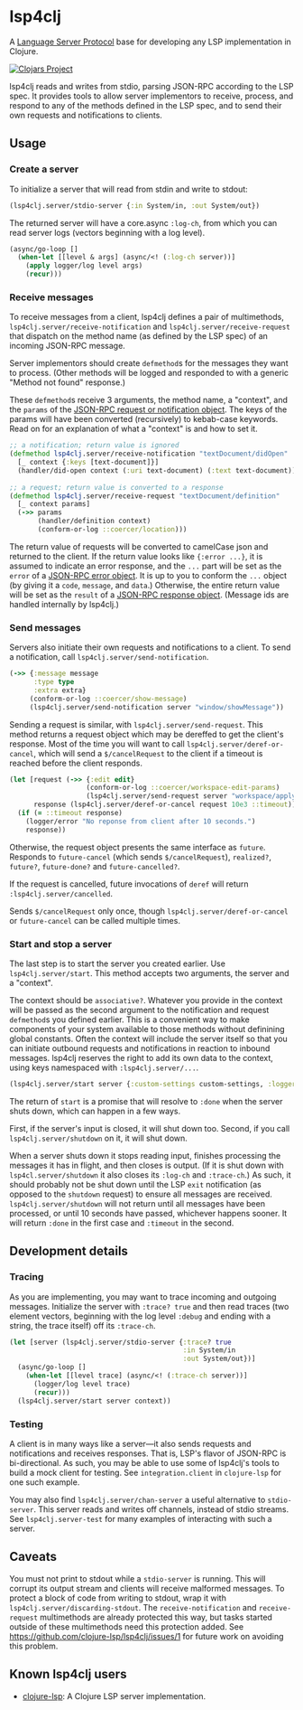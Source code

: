 # lsp4clj

A [Language Server Protocol](https://microsoft.github.io/language-server-protocol/) base for developing any LSP implementation in Clojure.

[![Clojars Project](https://img.shields.io/clojars/v/com.github.clojure-lsp/lsp4clj.svg)](https://clojars.org/com.github.clojure-lsp/lsp4clj)

lsp4clj reads and writes from stdio, parsing JSON-RPC according to the LSP spec. It provides tools to allow server implementors to receive, process, and respond to any of the methods defined in the LSP spec, and to send their own requests and notifications to clients.

## Usage

### Create a server

To initialize a server that will read from stdin and write to stdout:

```clojure
(lsp4clj.server/stdio-server {:in System/in, :out System/out})
```

The returned server will have a core.async `:log-ch`, from which you can read server logs (vectors beginning with a log level).

```clojure
(async/go-loop []
  (when-let [[level & args] (async/<! (:log-ch server))]
    (apply logger/log level args)
    (recur)))
```

### Receive messages

To receive messages from a client, lsp4clj defines a pair of multimethods, `lsp4clj.server/receive-notification` and `lsp4clj.server/receive-request` that dispatch on the method name (as defined by the LSP spec) of an incoming JSON-RPC message.

Server implementors should create `defmethod`s for the messages they want to process. (Other methods will be logged and responded to with a generic "Method not found" response.)

These `defmethod`s receive 3 arguments, the method name, a "context", and the `params` of the [JSON-RPC request or notification object](https://www.jsonrpc.org/specification#request_object). The keys of the params will have been converted (recursively) to kebab-case keywords. Read on for an explanation of what a "context" is and how to set it.

```clojure
;; a notification; return value is ignored
(defmethod lsp4clj.server/receive-notification "textDocument/didOpen"
  [_ context {:keys [text-document]}]
  (handler/did-open context (:uri text-document) (:text text-document))
  
;; a request; return value is converted to a response
(defmethod lsp4clj.server/receive-request "textDocument/definition"
  [_ context params]
  (->> params
       (handler/definition context)
       (conform-or-log ::coercer/location)))
```

The return value of requests will be converted to camelCase json and returned to the client. If the return value looks like `{:error ...}`, it is assumed to indicate an error response, and the `...` part will be set as the `error` of a [JSON-RPC error object](https://www.jsonrpc.org/specification#error_object). It is up to you to conform the `...` object (by giving it a `code`, `message`, and `data`.) Otherwise, the entire return value will be set as the `result` of a [JSON-RPC response object](https://www.jsonrpc.org/specification#response_object). (Message ids are handled internally by lsp4clj.)

### Send messages

Servers also initiate their own requests and notifications to a client. To send a notification, call `lsp4clj.server/send-notification`.

```clojure
(->> {:message message
      :type type
      :extra extra}
     (conform-or-log ::coercer/show-message)
     (lsp4clj.server/send-notification server "window/showMessage"))
```

Sending a request is similar, with `lsp4clj.server/send-request`. This method returns a request object which may be dereffed to get the client's response. Most of the time you will want to call `lsp4clj.server/deref-or-cancel`, which will send a `$/cancelRequest` to the client if a timeout is reached before the client responds.

```clojure
(let [request (->> {:edit edit}
                   (conform-or-log ::coercer/workspace-edit-params)
                   (lsp4clj.server/send-request server "workspace/applyEdit"))
      response (lsp4clj.server/deref-or-cancel request 10e3 ::timeout)]
  (if (= ::timeout response)
    (logger/error "No reponse from client after 10 seconds.")
    response))
```

Otherwise, the request object presents the same interface as `future`. Responds to `future-cancel` (which sends `$/cancelRequest`), `realized?`, `future?`, `future-done?` and `future-cancelled?`.

If the request is cancelled, future invocations of `deref` will return `:lsp4clj.server/cancelled`.

Sends `$/cancelRequest` only once, though `lsp4clj.server/deref-or-cancel` or `future-cancel` can be called multiple times.

### Start and stop a server

The last step is to start the server you created earlier. Use `lsp4clj.server/start`. This method accepts two arguments, the server and a "context".

The context should be `associative?`. Whatever you provide in the context will be passed as the second argument to the notification and request `defmethod`s you defined earlier. This is a convenient way to make components of your system available to those methods without definining global constants. Often the context will include the server itself so that you can initiate outbound requests and notifications in reaction to inbound messages. lsp4clj reserves the right to add its own data to the context, using keys namespaced with `:lsp4clj.server/...`.

```clojure
(lsp4clj.server/start server {:custom-settings custom-settings, :logger logger})
```

The return of `start` is a promise that will resolve to `:done` when the server shuts down, which can happen in a few ways.

First, if the server's input is closed, it will shut down too. Second, if you call `lsp4clj.server/shutdown` on it, it will shut down.

When a server shuts down it stops reading input, finishes processing the messages it has in flight, and then closes is output. (If it is shut down with `lsp4cl.server/shutdown` it also closes its `:log-ch` and `:trace-ch`.) As such, it should probably not be shut down until the LSP `exit` notification (as opposed to the `shutdown` request) to ensure all messages are received. `lsp4clj.server/shutdown` will not return until all messages have been processed, or until 10 seconds have passed, whichever happens sooner. It will return `:done` in the first case and `:timeout` in the second.

## Development details

### Tracing

As you are implementing, you may want to trace incoming and outgoing messages. Initialize the server with `:trace? true` and then read traces (two element vectors, beginning with the log level `:debug` and ending with a string, the trace itself) off its `:trace-ch`.

```clojure
(let [server (lsp4clj.server/stdio-server {:trace? true
                                           :in System/in
                                           :out System/out})]
  (async/go-loop []
    (when-let [[level trace] (async/<! (:trace-ch server))]
      (logger/log level trace)
      (recur)))
  (lsp4clj.server/start server context))
```

### Testing

A client is in many ways like a server—it also sends requests and notifications and receives responses. That is, LSP's flavor of JSON-RPC is bi-directional. As such, you may be able to use some of lsp4clj's tools to build a mock client for testing. See `integration.client` in `clojure-lsp` for one such example.

You may also find `lsp4clj.server/chan-server` a useful alternative to `stdio-server`. This server reads and writes off channels, instead of stdio streams. See `lsp4clj.server-test` for many examples of interacting with such a server.

## Caveats

You must not print to stdout while a `stdio-server` is running. This will corrupt its output stream and clients will receive malformed messages. To protect a block of code from writing to stdout, wrap it with `lsp4clj.server/discarding-stdout`. The `receive-notification` and `receive-request` multimethods are already protected this way, but tasks started outside of these multimethods need this protection added. See https://github.com/clojure-lsp/lsp4clj/issues/1 for future work on avoiding this problem.

## Known lsp4clj users

- [clojure-lsp](https://clojure-lsp.io/): A Clojure LSP server implementation.
